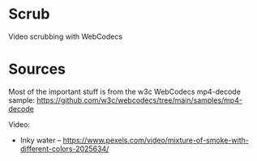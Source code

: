 # Scrub

Video scrubbing with WebCodecs

# Sources

Most of the important stuff is from the w3c WebCodecs mp4-decode sample:
https://github.com/w3c/webcodecs/tree/main/samples/mp4-decode

Video:

- Inky water – https://www.pexels.com/video/mixture-of-smoke-with-different-colors-2025634/
